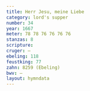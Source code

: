 ```yaml
---
title: Herr Jesu, meine Liebe
category: lord's supper
number: 34
year: 1667
meter: 78 78 76 76 76 76
stanzas: 8
scripture: 
cruger: —
ebeling: 118
feustking: 77
zahn: 8259 (Ebeling)
bwv: —
layout: hymndata
---
```

<br>

